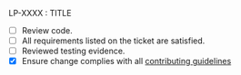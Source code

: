 LP-XXXX : TITLE

- [ ] Review code.
- [ ] All requirements listed on the ticket are satisfied.
- [ ] Reviewed testing evidence.
- [x] Ensure change complies with all [contributing guidelines](CONTRIBUTING.md)
